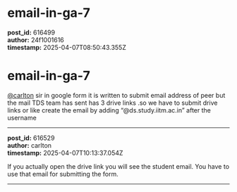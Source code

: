 # email-in-ga-7

**post_id:** 616499  
**author:** 24f1001616  
**timestamp:** 2025-04-07T08:50:43.355Z

# email-in-ga-7

[@carlton](/u/carlton) sir in google form it is written to submit email address of peer but the mail TDS team has sent has 3 drive links .so we have to submit drive links or like create the email by adding “@ds.study.iitm.ac.in” after the username

---

**post_id:** 616529  
**author:** carlton  
**timestamp:** 2025-04-07T10:13:37.054Z

If you actually open the drive link you will see the student email. You have to use that email for submitting the form.

---

